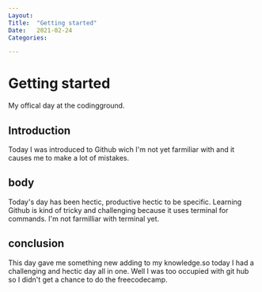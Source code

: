 ```yaml
---
Layout:
Title:	"Getting started"
Date:	2021-02-24
Categories:

---
```

# Getting started 

 My offical day at the codingground.

## Introduction

Today I was introduced to Github wich I'm not yet farmiliar with and it causes me to make a lot of mistakes.

## body 

Today's day has been hectic, productive hectic to be specific. Learning Github is kind of tricky and challenging because it uses terminal for commands. I'm not farmilliar with terminal yet.

## conclusion

This day gave me something new adding to my knowledge.so today I had a challenging and hectic day all in one. Well I was too occupied with git hub so I didn't get a chance to do the freecodecamp.   